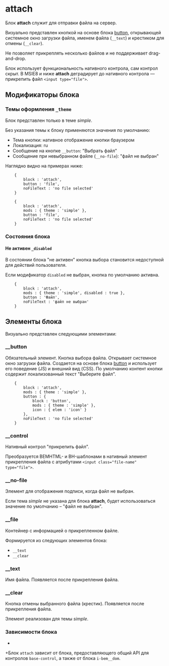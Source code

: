 # attach

Блок **attach** служит для отправки файла на сервер.

Визуально представлен кнопкой на основе блока [button](../button/), открывающей системное окно загрузки файла, именем файла (`__text`) и крестиком для отмены (`__clear`).

Не позволяет прикреплять несколько файлов и не поддерживает drag-and-drop.

Блок использует функциональность нативного контрола, сам контрол скрыт. В MSIE8 и ниже **attach** деградирует до нативного контрола — прикрепить файл `<input type="file">`.

## Модификаторы блока

### Темы оформления  `_theme`

Блок представлен только в теме *simple*.

Без указания темы к блоку применяются значения по умолчанию:
* Тема кнопки: нативное отображение кнопки браузером
* Локализация: ru
* Сообщение на кнопке `__button`: "Выбрать файл"
* Сообщение при невыбранном файле (`__no-file`): "файл не выбран"

Наглядно видно на примерах ниже:

```bemjson
    {
        block : 'attach',
        button : 'file',
        noFileText : 'no file selected'
    }
```

```bemjson
    {
        block : 'attach',
        mods : { theme : 'simple' },
        button : 'file',
        noFileText : 'no file selected'
    }
```

### Состояния блока

#### Не активен `_disabled`

В состоянии блока "не активен" кнопка выбора становится недоступной для действий пользователя.

Если модификатор `disabled` не выбран, кнопка по умолчанию активна.

```bemjson
    {
        block : 'attach',
        mods : { theme : 'simple', disabled : true },
        button : 'Файл',
        noFileText : 'файл не выбран'
    }
```

## Элементы блока

Визуально представлен следующими элементами:

### __button

Обязательный элемент.
Кнопка выбора файла. Открывает системное окно загрузки файла. Создается на основе блока [button](https://github.com/bem/bem-components/blob/v2/common.blocks/button/button.ru.md) и использует его поведение (JS) и внешний вид (CSS). По умолчанию контент кнопки содержит локализованный текст "Выберите файл".

```bemjson
    {
        block : 'attach',
        mods : { theme : 'simple' },
        button : {
            block : 'button',
            mods : { theme : 'simple' },
            icon : { elem : 'icon' }
        },
        noFileText : 'no file selected'
    }
```
### __control

Нативный контрол "прикрепить файл".

Преобразуется BEMHTML- и BH-шаблонами в нативный элемент прикрепления файла с атрибутами `<input class="file-name" type="file">`.

### __no-file

Элемент для отображения подписи, когда файл не выбран.

Если тема *simple* не указана для блока **attach**, будет использоваться значение по умолчанию – "файл не выбран".

### __file

Контейнер с информацией о прикрепленном файле.

Формируется из следующих элементов блока:

* `__text`
* `__clear`

### __text

Имя файла. Появляется после прикрепления файла.

### __clear

Кнопка отмены выбранного файла (крестик). Появляется после прикрепления файла.

Элемент реализован для темы *simple*.

### Зависимости блока
 +
 +Блок `attach` зависит от блока, предоставляющего общий API для контролов `base-control`, а также от блока `i-bem__dom`.
